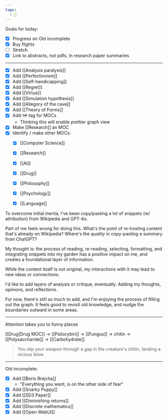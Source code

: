 ```yaml
---
tags:
  - 📓
---
```


Goals for today:
- [x] Progress on Old incomplete
- [x] Buy flights
- [ ] Stretch
- [x] Link to abstracts, not pdfs, in research paper summaries

---

- [x] Add [[Analysis paralysis]]
- [x] Add [[Perfectionism]]
- [x] Add [[Self-handicapping]]
- [x] Add [[Regret]]
- [x] Add [[Virtue]]
- [x] Add [[Simulation hypothesis]]
- [x] Add [[Allegory of the cave]]
- [x] Add [[Theory of Forms]]
- [x] Add `🗺️` tag for MOCs
	- Thinking this will enable prettier graph view
- [x] Make [[Research]] an MOC
- [x] Identify / make other MOCs:
	- [x] [[Computer Science]]
	- [x] [[Research]]
	- [x] [[AI]]
	- [x] [[Drug]]
	- [x] [[Philosophy]]
	- [x] [[Psychology]]
	- [x] [[Language]]  


To overcome initial inertia, I've been copy/pasting a lot of snippets (w/ attribution) from Wikipedia and GPT-4o.

Part of me feels wrong for doing this. What's the point of re-hosting content that's already on Wikipedia? Where's the *quality* in copy-pasting a summary from ChatGPT?

My thought is: the process of reading, re-reading, selecting, formatting, and integrating snippets into my garden has a positive impact on me, and creates a foundational layer of information.

While the content itself is not original, my interactions with it may lead to new ideas or connections.

I'd like to add layers of analysis or critique, eventually. Adding my thoughts, opinions, and reflections.

For now, there's still so much to add, and I'm enjoying the process of filling out the graph. It feels good to revisit old knowledge, and nudge the boundaries outward in some areas.

---

Attention takes you to funny places  

[[Drug|Drug MOC]] -> [[Psilocybin]] -> [[Fungus]]  -> chitin -> [[Polysaccharide]] -> [[Carbohydrate]]  

> You slip your weapon through a gap in the creature's chitin, landing a vicious blow.  

---

Old incomplete:
- [x] Add [[Boris Brejcha]]
	- "Everything you want, is on the other side of fear"
- [x] Add [[Snarky Puppy]]
- [x] Add [[SD3 Paper]]
- [x] Add [[Diminishing returns]]
- [x] Add [[Discrete mathematics]]
- [x] Add [[Open WebUI]]